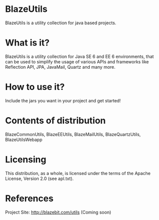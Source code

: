 BlazeUtils
=========
BlazeUtils is a utility collection for java based projects.

What is it?
============

BlazeUtils is a utility collection for Java SE 6 and EE 6 environments,
that can be used to simplify the usage of various APIs and frameworks like
Reflection API, JPA, JavaMail, Quartz and many more.


How to use it?
============
Include the jars you want in your project and get started!

Contents of distribution
========================

BlazeCommonUtils, BlazeEEUtils, BlazeMailUtils, BlazeQuartzUtils, BlazeUtilsWebapp
 
Licensing
=========

This distribution, as a whole, is licensed under the terms of the Apache
License, Version 2.0 (see apl.txt).

References
===============

Project Site:              http://blazebit.com/utils (Coming soon)
